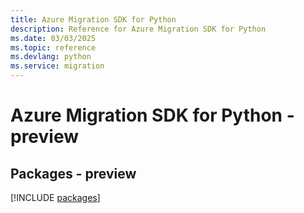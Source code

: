 ```yaml
---
title: Azure Migration SDK for Python
description: Reference for Azure Migration SDK for Python
ms.date: 03/03/2025
ms.topic: reference
ms.devlang: python
ms.service: migration
---
```

# Azure Migration SDK for Python - preview
## Packages - preview
[!INCLUDE [packages](migration-index.md)]